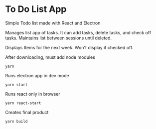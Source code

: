 # To Do List App
Simple Todo list made with React and Electron

Manages list app of tasks. 
    It can add tasks, delete tasks, and check off tasks. 
    Maintains list between sessions until deleted.
    
Displays Items for the next week. 
    Won't display if checked off. 

After downloading, must add node modules
    
    yarn
  
Runs electron app in dev mode

    yarn start

Runs react only in browser

    yarn react-start
    
Creates final product
    
    yarn build  



    
